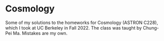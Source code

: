 # Cosmology
Some of my solutions to the homeworks for Cosmology (ASTRON C228), which I took at UC Berkeley in Fall 2022. The class was taught by Chung-Pei Ma. Mistakes are my own.

